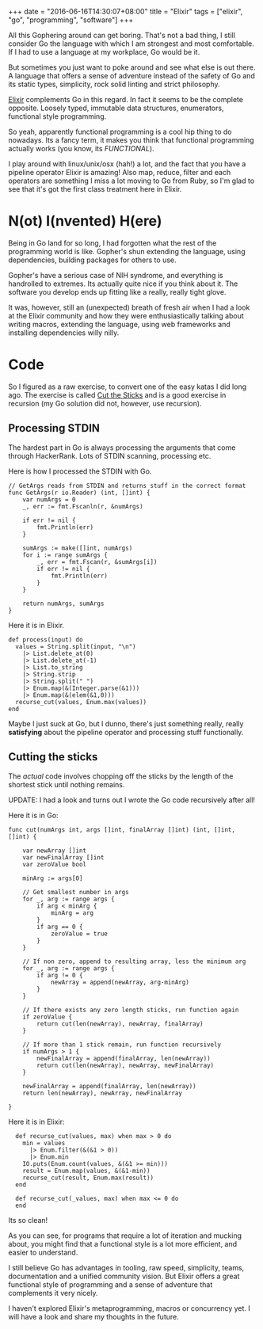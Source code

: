 +++
date = "2016-06-16T14:30:07+08:00"
title = "Elixir"
tags = ["elixir", "go", "programming", "software"]
+++

All this Gophering around can get boring. That's not a bad thing, I still consider Go the language with which I am strongest and most comfortable. If I had to use a language at my workplace, Go would be it.

But sometimes you just want to poke around and see what else is out there. A language that offers a sense of adventure instead of the safety of Go and its static types, simplicity, rock solid linting and strict philosophy.

[Elixir](elixir-lang.org) complements Go in this regard. In fact it seems to be the complete opposite. Loosely typed, immutable data structures, enumerators, functional style programming.

So yeah, apparently functional programming is a cool hip thing to do nowadays. Its a fancy term, it makes you think that functional programming actually works (you know, its *FUNCTIONAL*).

I play around with linux/unix/osx (hah!) a lot, and the fact that you have a pipeline operator Elixir is amazing! Also map, reduce, filter and each operators are something I miss a lot moving to Go from Ruby, so I'm glad to see that it's got the first class treatment here in Elixir.

# N(ot) I(nvented) H(ere)

Being in Go land for so long, I had forgotten what the rest of the programming world is like. Gopher's shun extending the language, using dependencies, building packages for others to use.

Gopher's have a serious case of NIH syndrome, and everything is handrolled to extremes. Its actually quite nice if you think about it. The software you develop ends up fitting like a really, really tight glove.

It was, however, still an (unexpected) breath of fresh air when I had a look at the Elixir community and how they were enthusiastically talking about writing macros, extending the language, using web frameworks and installing dependencies willy nilly.

# Code

So I figured as a raw exercise, to convert one of the easy katas I did long ago. The exercise is called [Cut the Sticks](https://www.hackerrank.com/challenges/cut-the-sticks) and is a good exercise in recursion (my Go solution did not, however, use recursion).

## Processing STDIN

The hardest part in Go is always processing the arguments that come through HackerRank. Lots of STDIN scanning, processing etc.

Here is how I processed the STDIN with Go.
```golang
// GetArgs reads from STDIN and returns stuff in the correct format
func GetArgs(r io.Reader) (int, []int) {
	var numArgs = 0
	_, err := fmt.Fscanln(r, &numArgs)

	if err != nil {
		fmt.Println(err)
	}

	sumArgs := make([]int, numArgs)
	for i := range sumArgs {
		_, err = fmt.Fscan(r, &sumArgs[i])
		if err != nil {
			fmt.Println(err)
		}
	}

	return numArgs, sumArgs
}
```
Here it is in Elixir.

```
def process(input) do
  values = String.split(input, "\n")
    |> List.delete_at(0)
    |> List.delete_at(-1)
    |> List.to_string
    |> String.strip
    |> String.split(" ")
    |> Enum.map(&(Integer.parse(&1)))
    |> Enum.map(&(elem(&1,0)))
  recurse_cut(values, Enum.max(values))
end
```

Maybe I just suck at Go, but I dunno, there's just something really, really **satisfying** about the pipeline operator and processing stuff functionally.

## Cutting the sticks

The *actual* code involves chopping off the sticks by the length of the shortest stick until nothing remains.

UPDATE: I had a look and turns out I wrote the Go code recursively after all!

Here it is in Go:
```
func cut(numArgs int, args []int, finalArray []int) (int, []int, []int) {

	var newArray []int
	var newFinalArray []int
	var zeroValue bool

	minArg := args[0]

	// Get smallest number in args
	for _, arg := range args {
		if arg < minArg {
			minArg = arg
		}
		if arg == 0 {
			zeroValue = true
		}
	}

	// If non zero, append to resulting array, less the minimum arg
	for _, arg := range args {
		if arg != 0 {
			newArray = append(newArray, arg-minArg)
		}
	}

	// If there exists any zero length sticks, run function again
	if zeroValue {
		return cut(len(newArray), newArray, finalArray)
	}

	// If more than 1 stick remain, run function recursively
	if numArgs > 1 {
		newFinalArray = append(finalArray, len(newArray))
		return cut(len(newArray), newArray, newFinalArray)
	}

	newFinalArray = append(finalArray, len(newArray))
	return len(newArray), newArray, newFinalArray

}
```


Here it is in Elixir:
```
  def recurse_cut(values, max) when max > 0 do
    min = values
      |> Enum.filter(&(&1 > 0))
      |> Enum.min
    IO.puts(Enum.count(values, &(&1 >= min)))
    result = Enum.map(values, &(&1-min))
    recurse_cut(result, Enum.max(result))
  end

  def recurse_cut(_values, max) when max <= 0 do
  end
```

Its so clean!

As you can see, for programs that require a lot of iteration and mucking about, you might find that a functional style is a lot more efficient, and easier to understand.

I still believe Go has advantages in tooling, raw speed, simplicity, teams, documentation and a unified community vision. But Elixir offers a great functional style of programming and a sense of adventure that complements it very nicely.

I haven't explored Elixir's metaprogramming, macros or concurrency yet. I will have a look and share my thoughts in the future.
